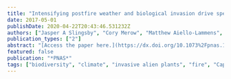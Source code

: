 ```yaml
---
title: "Intensifying postfire weather and biological invasion drive species loss in a Mediterranean-type biodiversity hotspot"
date: 2017-05-01
publishDate: 2020-04-22T20:43:46.531232Z
authors: ["Jasper A Slingsby", "Cory Merow", "Matthew Aiello-Lammens", "Nicky Allsopp", "Stuart Hall", "Hayley Kilroy Mollmann", "Ross Turner", "Adam M Wilson", "Jr, John A Silander"]
publication_types: ["2"]
abstract: "[Access the paper here.](https://dx.doi.org/10.1073%2Fpnas.1619014114) Prolonged periods of extreme heat or drought in the first year after fire affect the resilience and diversity of fire-dependent ecosystems by inhibiting seed germination or increasing mortality of seedlings and resprouting individuals. This interaction between weather and fire is of growing concern as climate changes, particularly in systems subject to stand-replacing crown fires, such as most Mediterranean-type ecosystems. We examined the longest running set of permanent vegetation plots in the Fynbos of South Africa (44 y), finding a significant decline in the diversity of plots driven by increasingly severe postfire summer weather events (number of consecutive days with high temperatures and no rain) and legacy effects of historical woody alien plant densities 30 y after clearing. Species that resprout after fire and/or have graminoid or herb growth forms were particularly affected by postfire weather, whereas all species were sensitive to invasive plants. Observed differences in the response of functional types to extreme postfire weather could drive major shifts in ecosystem structure and function such as altered fire behavior, hydrology, and carbon storage. An estimated 0.5 °C increase in maximum temperature tolerance of the species sets unique to each survey further suggests selection for species adapted to hotter conditions. Taken together, our results show climate change impacts on biodiversity in the hyperdiverse Cape Floristic Region and demonstrate an important interaction between extreme weather and disturbance by fire that may make flammable ecosystems particularly sensitive to climate change."
featured: false
publication: "*PNAS*"
tags: ["biodiversity", "climate", "invasive alien plants", "fire", "Cape Peninsula"]
---
```


